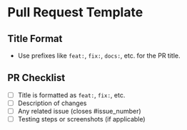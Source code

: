 # Pull Request Template

## Title Format
- Use prefixes like `feat:`, `fix:`, `docs:`, etc. for the PR title.

## PR Checklist
- [ ] Title is formatted as `feat:`, `fix:`, etc.
- [ ] Description of changes
- [ ] Any related issue (closes #issue_number)
- [ ] Testing steps or screenshots (if applicable)
